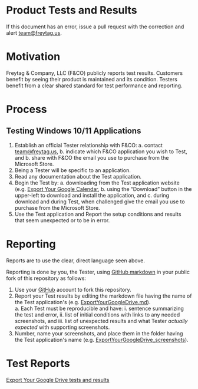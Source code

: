 # Product Tests and Results

If this document has an error, issue a pull request with the correction and alert team@freytag.us.

# Motivation

Freytag & Company, LLC (F&CO) publicly reports test results.  Customers benefit by seeing their product is maintained and its condition.  Testers benefit from a clear shared standard for test performance and reporting.

# Process

## Testing Windows 10/11 Applications

1. Establish an official Tester relationship with F&CO:
	a. contact team@freytag.us, 
	b. indicate which F&CO application you wish to Test, and 
	b. share with F&CO the email you use to purchase from the Microsoft Store.
2. Being a Tester will be specific to an application.
3. Read any documentation about the Test application.
4. Begin the Test by: 
	a. downloading from the Test application website (e.g. [Export Your Google Calendar](https://freytag.us/export-google-calendar),
	b. using the “Download” button in the upper-left to download and install the application, and 
	c. during download and during Test, when challenged give the email you use to purchase from the Microsoft Store.
5. Use the Test application and Report the setup conditions and results that seem unexpected or to be in error.  

# Reporting

Reports are to use the clear, direct language seen above.  

Reporting is done by you, the Tester, using [GitHub markdown](https://docs.github.com/en/get-started/writing-on-github/getting-started-with-writing-and-formatting-on-github/basic-writing-and-formatting-syntax) in your public fork of this repository as follows:

1. Use your [GitHub](https://github.com) account to fork this repository.
2. Report your Test results by editing the markdown file having the name of the Test application's (e.g. [ExportYourGoogleDrive.md]()).  
  a. Each Test must be reproducible and have:
    i. sentence summarizing the test and error,
    ii. list of initial conditions with links to any needed screenshots, and 
    iii. list of unexpected results and what Tester _actually expected_ with supporting screenshots.
3. Number, name your screenshots, and place them in the folder having the Test application's name (e.g. [ExportYourGoogleDrive_screenshots]()).
 

# Test Reports

[Export Your Google Drive tests and results]()
